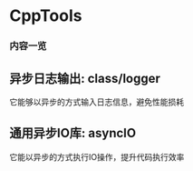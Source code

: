 # CppTools
### 内容一览
## 异步日志输出: class/logger
它能够以异步的方式输入日志信息，避免性能损耗
## 通用异步IO库: asyncIO
它能以异步的方式执行IO操作，提升代码执行效率
